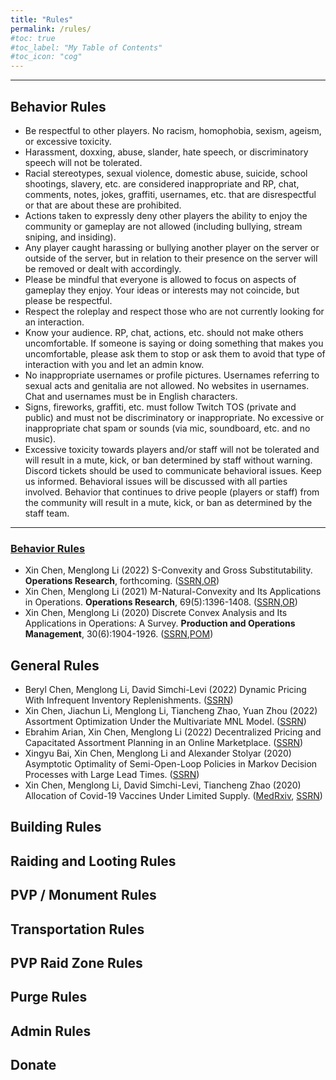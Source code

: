 ```yaml
---
title: "Rules"
permalink: /rules/
#toc: true
#toc_label: "My Table of Contents"
#toc_icon: "cog"
---
```

***

## Behavior Rules
- Be respectful to other players. No racism, homophobia, sexism, ageism, or excessive toxicity.
- Harassment, doxxing, abuse, slander, hate speech, or discriminatory speech will not be tolerated.
- Racial stereotypes, sexual violence, domestic abuse, suicide, school shootings, slavery, etc. are considered inappropriate and RP, chat, comments, notes, jokes, graffiti, usernames, etc. that are disrespectful or that are about these are prohibited. 
- Actions taken to expressly deny other players the ability to enjoy the community or gameplay are not allowed (including bullying, stream sniping, and insiding).
- Any player caught harassing or bullying another player on the server or outside of the server, but in relation to their presence on the server will be removed or dealt with accordingly.
- Please be mindful that everyone is allowed to focus on aspects of gameplay they enjoy. Your ideas or interests may not coincide, but please be respectful.
- Respect the roleplay and respect those who are not currently looking for an interaction.
- Know your audience. RP, chat, actions, etc. should not make others uncomfortable. If someone is saying or doing something that makes you uncomfortable, please ask them to stop or ask them to avoid that type of interaction with you and let an admin know.
- No inappropriate usernames or profile pictures. Usernames referring to sexual acts and genitalia are not allowed. No websites in usernames. Chat and usernames must be in English characters.
- Signs, fireworks, graffiti, etc. must follow Twitch TOS (private and public) and must not be discriminatory or inappropriate. No excessive or inappropriate chat spam or sounds (via mic, soundboard, etc. and no music).
- Excessive toxicity towards players and/or staff will not be tolerated and will result in a mute, kick, or ban determined by staff without warning. Discord tickets should be used to communicate behavioral issues. Keep us informed. Behavioral issues will be discussed with all parties involved. Behavior that continues to drive people (players or staff) from the community will result in a mute, kick, or ban as determined by the staff team.

***
### <ins>Behavior Rules</ins>
* Xin Chen, Menglong Li (2022) S-Convexity and Gross Substitutability. **Operations Research**, forthcoming. ([SSRN](http://www.google.com/url?q=http%3A%2F%2Fssrn.com%2Fabstract%3D3549632&sa=D&sntz=1&usg=AFQjCNESBg5t491MLj-0NKrjKkYFGuFT2w),[OR](https://doi.org/10.1287/opre.2022.2394))
* Xin Chen, Menglong Li (2021) M-Natural-Convexity and Its Applications in Operations. **Operations Research**, 69(5):1396-1408. ([SSRN](https://www.google.com/url?q=https%3A%2F%2Fpapers.ssrn.com%2Fsol3%2Fpapers.cfm%3Fabstract_id%3D3431474&sa=D&sntz=1&usg=AFQjCNHni1WzyvoGd5vpDaCPE5U-B70ULg),[OR](https://doi.org/10.1287/opre.2020.2070))
* Xin Chen, Menglong Li (2020) Discrete Convex Analysis and Its Applications in Operations: A Survey. **Production and Operations Management**, 30(6):1904-1926. ([SSRN](http://www.google.com/url?q=http%3A%2F%2Fssrn.com%2Fabstract%3D3549628&sa=D&sntz=1&usg=AFQjCNF1-_9NcdaipDQTTJkvt1-B0RsRTg),[POM](https://doi.org/10.1111/poms.13234))


## General Rules

* Beryl Chen, Menglong Li, David Simchi-Levi (2022) Dynamic Pricing With Infrequent Inventory Replenishments. ([SSRN](https://papers.ssrn.com/sol3/papers.cfm?abstract_id=4240137))
* Xin Chen, Jiachun Li, Menglong Li, Tiancheng Zhao, Yuan Zhou (2022) Assortment Optimization Under the Multivariate MNL Model. ([SSRN](https://papers.ssrn.com/sol3/papers.cfm?abstract_id=4233712))
* Ebrahim Arian, Xin Chen, Menglong Li (2022) Decentralized Pricing and Capacitated Assortment Planning in an Online Marketplace. ([SSRN](https://papers.ssrn.com/sol3/papers.cfm?abstract_id=4007777))
* Xingyu Bai, Xin Chen, Menglong Li and Alexander Stolyar (2020) Asymptotic Optimality of Semi-Open-Loop Policies in Markov Decision Processes with Large Lead Times. ([SSRN](https://papers.ssrn.com/sol3/papers.cfm?abstract_id=3685551))
* Xin Chen, Menglong Li, David Simchi-Levi, Tiancheng Zhao (2020) Allocation of Covid-19 Vaccines Under Limited Supply. ([MedRxiv](https://www.google.com/url?q=https%3A%2F%2Fwww.medrxiv.org%2Fcontent%2F10.1101%2F2020.08.23.20179820v1&sa=D&sntz=1&usg=AFQjCNF5VW40jSoxcYmOYoA2ajo0RJaDSA), [SSRN](https://www.google.com/url?q=https%3A%2F%2Fpapers.ssrn.com%2Fsol3%2Fpapers.cfm%3Fabstract_id%3D3678986&sa=D&sntz=1&usg=AFQjCNGGBgKDaZ2vfJQ4eJaqZ2xsgPuXUw))


## Building Rules

## Raiding and Looting Rules

## PVP / Monument Rules

## Transportation Rules

## PVP Raid Zone Rules

## Purge Rules

## Admin Rules

## Donate
